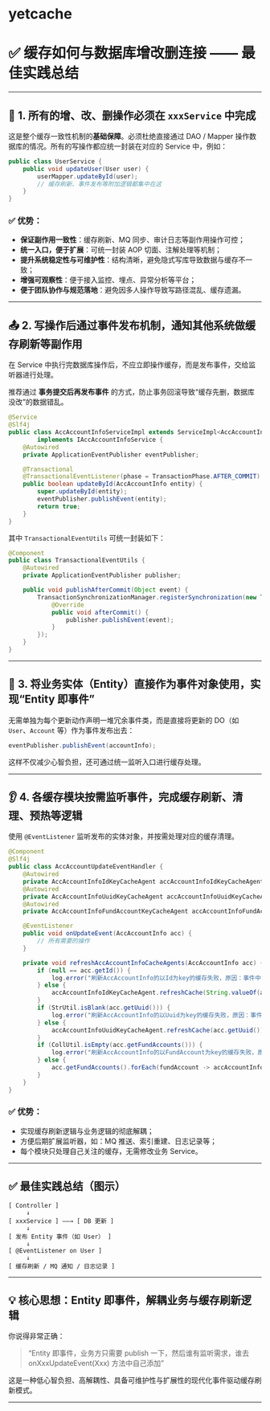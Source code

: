 # yetcache

# ✅ 缓存如何与数据库增改删连接 —— 最佳实践总结

---

## 🔧 1. 所有的增、改、删操作必须在 `xxxService` 中完成

这是整个缓存一致性机制的**基础保障**。必须杜绝直接通过 DAO / Mapper 操作数据库的情况。所有的写操作都应统一封装在对应的 Service 中，例如：

```java
public class UserService {
    public void updateUser(User user) {
        userMapper.updateById(user);
        // 缓存刷新、事件发布等附加逻辑都集中在这
    }
}
```

### ✅ 优势：
- **保证副作用一致性**：缓存刷新、MQ 同步、审计日志等副作用操作可控；
- **统一入口，便于扩展**：可统一封装 AOP 切面、注解处理等机制；
- **提升系统稳定性与可维护性**：结构清晰，避免隐式写库导致数据与缓存不一致；
- **增强可观察性**：便于接入监控、埋点、异常分析等平台；
- **便于团队协作与规范落地**：避免因多人操作导致写路径混乱、缓存遗漏。

---

## 📤 2. 写操作后通过事件发布机制，通知其他系统做缓存刷新等副作用

在 Service 中执行完数据库操作后，不应立即操作缓存，而是发布事件，交给监听器进行处理。

推荐通过 **事务提交后再发布事件** 的方式，防止事务回滚导致“缓存先删，数据库没改”的数据错乱。

```java
@Service
@Slf4j
public class AccAccountInfoServiceImpl extends ServiceImpl<AccAccountInfoMapper, AccAccountInfo>
        implements IAccAccountInfoService {
    @Autowired
    private ApplicationEventPublisher eventPublisher;

    @Transactional
    @TransactionalEventListener(phase = TransactionPhase.AFTER_COMMIT)
    public boolean updateById(AccAccountInfo entity) {
        super.updateById(entity);
        eventPublisher.publishEvent(entity);
        return true;
    }
}

```

其中 `TransactionalEventUtils` 可统一封装如下：

```java
@Component
public class TransactionalEventUtils {
    @Autowired
    private ApplicationEventPublisher publisher;

    public void publishAfterCommit(Object event) {
        TransactionSynchronizationManager.registerSynchronization(new TransactionSynchronizationAdapter() {
            @Override
            public void afterCommit() {
                publisher.publishEvent(event);
            }
        });
    }
}

```

---

## 🔁 3. 将业务实体（Entity）直接作为事件对象使用，实现“Entity 即事件”

无需单独为每个更新动作声明一堆冗余事件类，而是直接将更新的 DO（如 `User`、`Account` 等）作为事件发布出去：

```java
eventPublisher.publishEvent(accountInfo);
```

这样不仅减少心智负担，还可通过统一监听入口进行缓存处理。

---

## 👂 4. 各缓存模块按需监听事件，完成缓存刷新、清理、预热等逻辑

使用 `@EventListener` 监听发布的实体对象，并按需处理对应的缓存清理。

```java
@Component
@Slf4j
public class AccAccountUpdateEventHandler {
    @Autowired
    private AccAccountInfoIdKeyCacheAgent accAccountInfoIdKeyCacheAgent;
    @Autowired
    private AccAccountInfoUuidKeyCacheAgent accAccountInfoUuidKeyCacheAgent;
    @Autowired
    private AccAccountInfoFundAccountKeyCacheAgent accAccountInfoFundAccountKeyCacheAgent;

    @EventListener
    public void onUpdateEvent(AccAccountInfo acc) {
        // 所有需要的操作
    }

    private void refreshAccAccountInfoCacheAgents(AccAccountInfo acc) {
        if (null == acc.getId()) {
            log.error("刷新AccAccountInfo的以Id为key的缓存失败，原因：事件中Id为空，请检查缓存一致性！event: {}", JSON.toJSON(acc));
        } else {
            accAccountInfoIdKeyCacheAgent.refreshCache(String.valueOf(acc.getId()));
        }
        if (StrUtil.isBlank(acc.getUuid())) {
            log.error("刷新AccAccountInfo的以Uuid为key的缓存失败，原因：事件中Uuid为空，请检查缓存一致性！event: {}", JSON.toJSON(acc));
        } else {
            accAccountInfoUuidKeyCacheAgent.refreshCache(acc.getUuid());
        }
        if (CollUtil.isEmpty(acc.getFundAccounts())) {
            log.error("刷新AccAccountInfo的以FundAccount为key的缓存失败，原因：事件中FundAccount为空，请检查缓存一致性！event: {}", JSON.toJSON(acc));
        } else {
            acc.getFundAccounts().forEach(fundAccount -> accAccountInfoFundAccountKeyCacheAgent.refreshCache(fundAccount));
        }
    }
}
```

### ✅ 优势：
- 实现缓存刷新逻辑与业务逻辑的彻底解耦；
- 方便后期扩展监听器，如：MQ 推送、索引重建、日志记录等；
- 每个模块只处理自己关注的缓存，无需修改业务 Service。

---

## ✅ 最佳实践总结（图示）

```text
[ Controller ]
     ↓
[ xxxService ] ——→ [ DB 更新 ]
     ↓
[ 发布 Entity 事件（如 User） ]
     ↓
[ @EventListener on User ]
     ↓
[ 缓存刷新 / MQ 通知 / 日志记录 ]
```

---

## 💡 核心思想：Entity 即事件，解耦业务与缓存刷新逻辑

你说得非常正确：

> “Entity 即事件，业务方只需要 publish 一下，然后谁有监听需求，谁去 onXxxUpdateEvent(Xxx) 方法中自己添加”

这是一种低心智负担、高解耦性、具备可维护性与扩展性的现代化事件驱动缓存刷新模式。

---